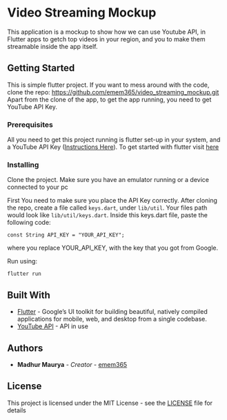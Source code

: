 # Video Streaming Mockup

This application is a mockup to show how we can use Youtube API, in Flutter apps to getch top videos in your region, and you to make them streamable inside the app itself.

## Getting Started

This is simple flutter project. If you want to mess around with the code, clone the repo: https://github.com/emem365/video_streaming_mockup.git
Apart from the clone of the app, to get the app running, you need to get YouTube API Key.

### Prerequisites

All you need to get this project running is flutter set-up in your system, and a YouTube API Key ([Instructions Here](https://developers.google.com/youtube/v3/getting-started)). To get started with flutter visit [here](https://flutter.dev/docs/get-started/install)

### Installing

Clone the project. Make sure you have an emulator running or a device connected to your pc

First You need to make sure you place the API Key correctly. 
After cloning the repo, create a file called `keys.dart`, under `lib/util`. Your files path would look like `lib/util/keys.dart`.
Inside this keys.dart file, paste the following code:
```
const String API_KEY = "YOUR_API_KEY";
```
where you replace YOUR_API_KEY, with the key that you got from Google. 

Run using: 
```
flutter run
```

## Built With

* [Flutter](https://flutter.dev/) - Google’s UI toolkit for building beautiful, natively compiled applications for mobile, web, and desktop from a single codebase.
* [YouTube API](https://developers.google.com/youtube/v3/getting-started) - API in use


## Authors

* **Madhur Maurya** - *Creator* - [emem365](https://github.com/emem365)


## License

This project is licensed under the MIT License - see the [LICENSE](LICENSE) file for details

